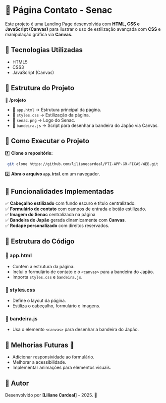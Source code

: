 # 📌 Página Contato - Senac

Este projeto é uma Landing Page desenvolvida com **HTML, CSS e JavaScript (Canvas)** para ilustrar o uso de estilização avançada com **CSS** e manipulação gráfica via **Canvas**.

## 📌 Tecnologias Utilizadas

- HTML5
- CSS3
- JavaScript (Canvas)

## 📌 Estrutura do Projeto

📂 **/projeto**
  - 📄 `app.html` → Estrutura principal da página.
  - 🎨 `styles.css` → Estilização da página.
  - 🎨 `senac.png` → Logo do Senac.
  - 🎨 `bandeira.js` → Script para desenhar a bandeira do Japão via Canvas.

## 📌 Como Executar o Projeto

1️⃣ **Clone o repositório:**
```bash
 git clone https://github.com/lilianecardeal/PTI-APP-GR-FICAS-WEB.git
```

2️⃣ **Abra o arquivo `app.html`** em um navegador.

## 📌 Funcionalidades Implementadas

✅ **Cabeçalho estilizado** com fundo escuro e título centralizado.  
✅ **Formulário de contato** com campos de entrada e botão estilizado.  
✅ **Imagem do Senac** centralizada na página.  
✅ **Bandeira do Japão** gerada dinamicamente com **Canvas**.  
✅ **Rodapé personalizado** com direitos reservados.

## 📌 Estrutura do Código

### **📄 app.html**
- Contém a estrutura da página.
- Inclui o formulário de contato e o `<canvas>` para a bandeira do Japão.
- Importa `styles.css` e `bandeira.js`.

### **🎨 styles.css**
- Define o layout da página.
- Estiliza o cabeçalho, formulário e imagens.

### **🎨 bandeira.js**
- Usa o elemento `<canvas>` para desenhar a bandeira do Japão.

## 📌 Melhorias Futuras 🚀
- Adicionar responsividade ao formulário.
- Melhorar a acessibilidade.
- Implementar animações para elementos visuais.

## 📌 Autor
Desenvolvido por **[Liliane Cardeal]** - 2025. 🚀
